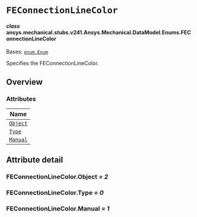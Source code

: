 # `FEConnectionLineColor`



#### *class* ansys.mechanical.stubs.v241.Ansys.Mechanical.DataModel.Enums.FEConnectionLineColor

Bases: [`enum.Enum`](https://docs.python.org/3/library/enum.html#enum.Enum)

Specifies the FEConnectionLineColor.

<!-- !! processed by numpydoc !! -->

<a id="overview"></a>

## Overview

### Attributes

| Name |
| -------------------------------------------------------------------------------------------------------------------------- |
| [`Object`](../../../../../v242/Ansys/Mechanical/DataModel/Enums/FEConnectionLineColor.md#FEConnectionLineColor.Object) |
| [`Type`](../../../../../v242/Ansys/Mechanical/DataModel/Enums/FEConnectionLineColor.md#FEConnectionLineColor.Type) |
| [`Manual`](../../../../../v242/Ansys/Mechanical/DataModel/Enums/FEConnectionLineColor.md#FEConnectionLineColor.Manual) |

<a id="attribute-detail"></a>

## Attribute detail

<a id="FEConnectionLineColor.Object"></a>

### FEConnectionLineColor.Object *= 2*

<a id="FEConnectionLineColor.Type"></a>

### FEConnectionLineColor.Type *= 0*

<a id="FEConnectionLineColor.Manual"></a>

### FEConnectionLineColor.Manual *= 1*


